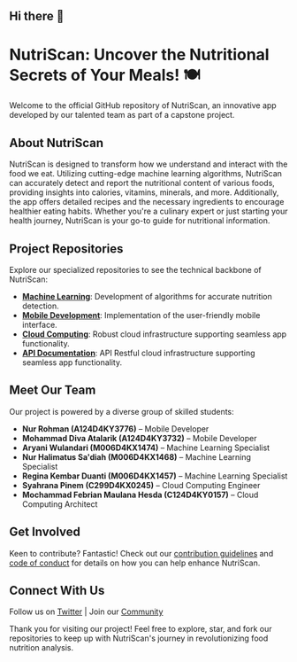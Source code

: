 ## Hi there 👋

# NutriScan: Uncover the Nutritional Secrets of Your Meals! 🍽️

Welcome to the official GitHub repository of NutriScan, an innovative app developed by our talented team as part of a capstone project.

## About NutriScan

NutriScan is designed to transform how we understand and interact with the food we eat. Utilizing cutting-edge machine learning algorithms, NutriScan can accurately detect and report the nutritional content of various foods, providing insights into calories, vitamins, minerals, and more. Additionally, the app offers detailed recipes and the necessary ingredients to encourage healthier eating habits. Whether you're a culinary expert or just starting your health journey, NutriScan is your go-to guide for nutritional information.

## Project Repositories
Explore our specialized repositories to see the technical backbone of NutriScan:
- [**Machine Learning**](link-to-machine-learning-repo): Development of algorithms for accurate nutrition detection.
- [**Mobile Development**](https://github.com/NutriScann/nutriscan-app.git): Implementation of the user-friendly mobile interface.
- [**Cloud Computing**](https://github.com/NutriScann/cloud-computing.git): Robust cloud infrastructure supporting seamless app functionality.
- [**API Documentation**](https://nutriscann.github.io/api/): API Restful cloud infrastructure supporting seamless app functionality.

## Meet Our Team
Our project is powered by a diverse group of skilled students:
- **Nur Rohman (A124D4KY3776)** – Mobile Developer
- **Mohammad Diva Atalarik (A124D4KY3732)** – Mobile Developer
- **Aryani Wulandari (M006D4KX1474)** – Machine Learning Specialist
- **Nur Halimatus Sa'diah (M006D4KX1468)** – Machine Learning Specialist
- **Regina Kembar Duanti (M006D4KX1457)** – Machine Learning Specialist
- **Syahrana Pinem (C299D4KX0245)** – Cloud Computing Engineer
- **Mochammad Febrian Maulana Hesda (C124D4KY0157)** – Cloud Computing Architect

## Get Involved
Keen to contribute? Fantastic! Check out our [contribution guidelines](link-to-contribution-guidelines) and [code of conduct](link-to-code-of-conduct) for details on how you can help enhance NutriScan.

## Connect With Us
Follow us on [Twitter](link-to-twitter) | Join our [Community](link-to-community)

Thank you for visiting our project! Feel free to explore, star, and fork our repositories to keep up with NutriScan's journey in revolutionizing food nutrition analysis.

